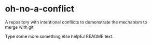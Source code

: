 # oh-no-a-conflict
A repository with intentional conflicts to demonstrate the mechanism to merge with git

Type some more something else helpful README text.
